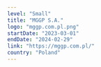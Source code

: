 ```yaml
---
level: "Small"
title: "MGGP S.A."
logo: "mggp.com.pl.png"
startDate: "2023-03-01"
endDate: "2024-02-29"
link: "https://mggp.com.pl/"
country: "Poland"
---
```

